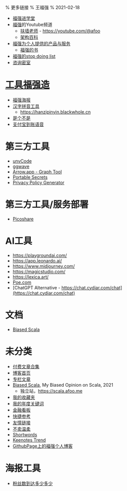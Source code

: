 % 更多链接
% 王福强
% 2021-02-18

- [福强进学堂](https://edu.afoo.me)
- [福强](https://afoo.me/whoami.html)的Youtube频道
  - [扶墙老师](https://www.youtube.com/c/fujohnwang) - <https://youtube.com/@afoo>
  - [架构百科](https://www.youtube.com/channel/UCG4NNmSjcCQGv3T25JBlHTQ)
- [福强为个人提供的产品与服务](private_products_and_services.html)
  - [福强的书](https://afoo.me/books.html)
- [福强的stop doing list](https://keevol.cn/stop-doing-list.html)
- [咨询密室](https://fuqiang.circleo.me/)

# [工具福强造](https://afoo.me/tools.html)

- [福强海报](https://poster.keevol.cn/)
- [汉字拼音工具](https://afoo.me/pinyin/index.html)
  - <https://hanzipinyin.blackwhole.cn>
- [是个不是](https://afoo.me/yesno.html)
- [支付宝到账语音](https://afoo.me/alipay_noti/index.html)

# 第三方工具

- [unvCode](https://unvcode.librian.net/)
- [ggwave](https://waver.ggerganov.com/)
- [Arrow.app - Graph Tool](https://arrows.app/)
- [Portable Secrets](/tools/ps/index.html)
- [Privacy Policy Generator](https://www.privacypolicies.com/)

# 第三方工具/服务部署

- [Picoshare](http://121.5.41.239:3001/)


# AI工具

- <https://playgroundai.com/>
- <https://app.leonardo.ai/>
- <https://www.midjourney.com/>
- <https://magicstudio.com/>
- <https://lexica.art/>
- [Poe.com](https://poe.com/)
- [ChatGPT Alternative - https://chat.cydiar.com/chat](https://chat.cydiar.com/chat)



# 文档

- [Biased Scala](https://biasedscala.github.io/)

# 未分类

- [付费文章合集](pay-for-read-index.html)
- [博客首页](posts.html)
- [专栏文章](columns.html)
- [Biased Scala](/columns/biased-scala/index.html), My Biased Opinion on Scala, 2021
  - 独立站，<https://scala.afoo.me>
- [我的收藏夹](favorite.html)
- [我的年度关键词](keewords/index.html)
- [金融看板](dashboard.html)
- [快捷参考](references.html)
- [友情链接](interlinks.html)
- [不卖温柔](https://my.spline.design/logo-2dd2b486d306742087b23d29862cb270/)
- [Shortwords](https://shortwords.vercel.app/)
- [Keenotes Trend](/keenotes-trend.html)
- [GithubPage上的福强个人博客](https://fujohnwang.github.io/)



# 海报工具

- [粉丝数到达多少多少](https://functional.tools/awesome-stats)



